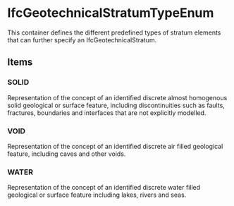 # IfcGeotechnicalStratumTypeEnum

This container defines the different predefined types of stratum elements that can further specify an IfcGeotechnicalStratum.<!-- end of definition -->

## Items

### SOLID

Representation of the concept of an identified discrete almost homogenous solid geological or surface feature, including discontinuities such as faults, fractures, boundaries and interfaces that are not explicitly modelled.

### VOID

Representation of the concept of an identified discrete air filled geological feature, including caves and other voids.

### WATER

Representation of the concept of an identified discrete water filled geological or surface feature including lakes, rivers and seas.